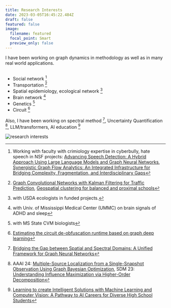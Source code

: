 ```yaml
---
title: Research Interests
date: 2023-03-05T16:45:22.484Z
draft: false
featured: false
image:
  filename: featured
  focal_point: Smart
  preview_only: false
---
```

I have been working on graph dynamics in methodology as well as in many real world applications.
## <!--more-->

- Social network [^1]
- Transportation [^2]
- Spatial epidemiology, ecological network [^3]
- Brain network [^4]
- Genetics [^5]
- Circuit [^6]

Also, I have been working on spectral method [^7], Uncertainty Quantification [^8], LLM/transformers, AI education [^9]

![](research.jpg "research interests")


[^1]: Working with faculty with crimiology expertise in cyberbully, hate speech in NSF projects: [Advancing Speech Detection: A Hybrid Approach Using Large Language Models and Graph Neural Networks](https://www.nsf.gov/awardsearch/showAward?AWD_ID=2431176&HistoricalAwards=false),  [Synergistic Graph Flow Analytics: An Integrated Infrastructure for Bridging Complexity, Fragmentation, and Interdisciplinary Gaps](https://www.nsf.gov/awardsearch/showAward?AWD_ID=2345921&HistoricalAwards=false)

[^2]: [Graph Convolutional Networks with Kalman Filtering
for Traffic Prediction](https://dl.acm.org/doi/abs/10.1145/3397536.3422257), [Geospatial clustering for balanced and proximal schools](https://ojs.aaai.org/index.php/AAAI/article/view/7058)
[^3]: with USDA ecologists in funded projects.
[^4]: with Univ. of Mississippi Medical Center (UMMC) on brain signals of ADHD and sleep
[^5]: with MS State CVM biologists
[^6]: [Estimating the circuit de-obfuscation runtime based on graph deep learning](https://ieeexplore.ieee.org/abstract/document/9116544)
[^7]: [Bridging the Gap between Spatial and Spectral Domains: A Unified Framework for Graph Neural Networks](https://dl.acm.org/doi/10.1145/3627816)
[^8]: AAAI 24: [Multiple-Source Localization from a Single-Snapshot Observation Using Graph Bayesian Optimization](https://ojs.aaai.org/index.php/AAAI/article/view/30262), SDM 23: [Understanding Influence Maximization via Higher-Order Decomposition](https://epubs.siam.org/doi/abs/10.1137/1.9781611977653.ch86)
[^9]:[Learning to create Intelligent Solutions with Machine Learning and Computer Vision: A Pathway to AI Careers for Diverse High School Students](https://www.nsf.gov/awardsearch/showAward?AWD_ID=2342574)
